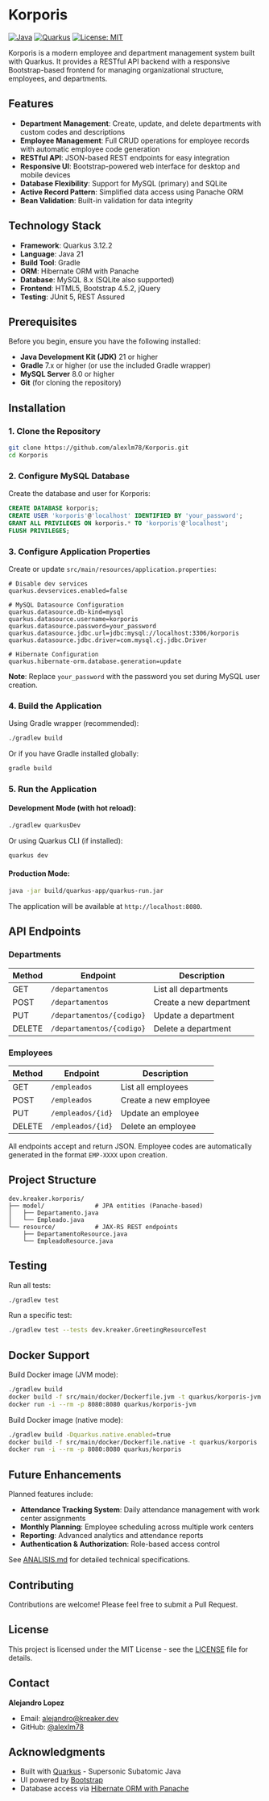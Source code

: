 # Korporis

[![Java](https://img.shields.io/badge/Java-21-orange.svg)](https://openjdk.java.net/)
[![Quarkus](https://img.shields.io/badge/Quarkus-3.12.2-blue.svg)](https://quarkus.io/)
[![License: MIT](https://img.shields.io/badge/License-MIT-yellow.svg)](LICENSE)

Korporis is a modern employee and department management system built with Quarkus. It provides a RESTful API backend with a responsive Bootstrap-based frontend for managing organizational structure, employees, and departments.

## Features

- **Department Management**: Create, update, and delete departments with custom codes and descriptions
- **Employee Management**: Full CRUD operations for employee records with automatic employee code generation
- **RESTful API**: JSON-based REST endpoints for easy integration
- **Responsive UI**: Bootstrap-powered web interface for desktop and mobile devices
- **Database Flexibility**: Support for MySQL (primary) and SQLite
- **Active Record Pattern**: Simplified data access using Panache ORM
- **Bean Validation**: Built-in validation for data integrity

## Technology Stack

- **Framework**: Quarkus 3.12.2
- **Language**: Java 21
- **Build Tool**: Gradle
- **ORM**: Hibernate ORM with Panache
- **Database**: MySQL 8.x (SQLite also supported)
- **Frontend**: HTML5, Bootstrap 4.5.2, jQuery
- **Testing**: JUnit 5, REST Assured

## Prerequisites

Before you begin, ensure you have the following installed:

- **Java Development Kit (JDK)** 21 or higher
- **Gradle** 7.x or higher (or use the included Gradle wrapper)
- **MySQL Server** 8.0 or higher
- **Git** (for cloning the repository)

## Installation

### 1. Clone the Repository

```sh
git clone https://github.com/alexlm78/Korporis.git
cd Korporis
```

### 2. Configure MySQL Database

Create the database and user for Korporis:

```sql
CREATE DATABASE korporis;
CREATE USER 'korporis'@'localhost' IDENTIFIED BY 'your_password';
GRANT ALL PRIVILEGES ON korporis.* TO 'korporis'@'localhost';
FLUSH PRIVILEGES;
```

### 3. Configure Application Properties

Create or update `src/main/resources/application.properties`:

```properties
# Disable dev services
quarkus.devservices.enabled=false

# MySQL Datasource Configuration
quarkus.datasource.db-kind=mysql
quarkus.datasource.username=korporis
quarkus.datasource.password=your_password
quarkus.datasource.jdbc.url=jdbc:mysql://localhost:3306/korporis
quarkus.datasource.jdbc.driver=com.mysql.cj.jdbc.Driver

# Hibernate Configuration
quarkus.hibernate-orm.database.generation=update
```

**Note**: Replace `your_password` with the password you set during MySQL user creation.

### 4. Build the Application

Using Gradle wrapper (recommended):

```sh
./gradlew build
```

Or if you have Gradle installed globally:

```sh
gradle build
```

### 5. Run the Application

#### Development Mode (with hot reload):

```sh
./gradlew quarkusDev
```

Or using Quarkus CLI (if installed):

```sh
quarkus dev
```

#### Production Mode:

```sh
java -jar build/quarkus-app/quarkus-run.jar
```

The application will be available at `http://localhost:8080`.

## API Endpoints

### Departments

| Method | Endpoint | Description |
|--------|----------|-------------|
| GET | `/departamentos` | List all departments |
| POST | `/departamentos` | Create a new department |
| PUT | `/departamentos/{codigo}` | Update a department |
| DELETE | `/departamentos/{codigo}` | Delete a department |

### Employees

| Method | Endpoint | Description |
|--------|----------|-------------|
| GET | `/empleados` | List all employees |
| POST | `/empleados` | Create a new employee |
| PUT | `/empleados/{id}` | Update an employee |
| DELETE | `/empleados/{id}` | Delete an employee |

All endpoints accept and return JSON. Employee codes are automatically generated in the format `EMP-XXXX` upon creation.

## Project Structure

```
dev.kreaker.korporis/
├── model/              # JPA entities (Panache-based)
│   ├── Departamento.java
│   └── Empleado.java
└── resource/           # JAX-RS REST endpoints
    ├── DepartamentoResource.java
    └── EmpleadoResource.java
```

## Testing

Run all tests:

```sh
./gradlew test
```

Run a specific test:

```sh
./gradlew test --tests dev.kreaker.GreetingResourceTest
```

## Docker Support

Build Docker image (JVM mode):

```sh
./gradlew build
docker build -f src/main/docker/Dockerfile.jvm -t quarkus/korporis-jvm .
docker run -i --rm -p 8080:8080 quarkus/korporis-jvm
```

Build Docker image (native mode):

```sh
./gradlew build -Dquarkus.native.enabled=true
docker build -f src/main/docker/Dockerfile.native -t quarkus/korporis .
docker run -i --rm -p 8080:8080 quarkus/korporis
```

## Future Enhancements

Planned features include:
- **Attendance Tracking System**: Daily attendance management with work center assignments
- **Monthly Planning**: Employee scheduling across multiple work centers
- **Reporting**: Advanced analytics and attendance reports
- **Authentication & Authorization**: Role-based access control

See [ANALISIS.md](ANALISIS.md) for detailed technical specifications.

## Contributing

Contributions are welcome! Please feel free to submit a Pull Request.

## License

This project is licensed under the MIT License - see the [LICENSE](LICENSE) file for details.

## Contact

**Alejandro Lopez**
- Email: [alejandro@kreaker.dev](mailto:alejandro@kreaker.dev)
- GitHub: [@alexlm78](https://github.com/alexlm78)

## Acknowledgments

- Built with [Quarkus](https://quarkus.io/) - Supersonic Subatomic Java
- UI powered by [Bootstrap](https://getbootstrap.com/)
- Database access via [Hibernate ORM with Panache](https://quarkus.io/guides/hibernate-orm-panache)
